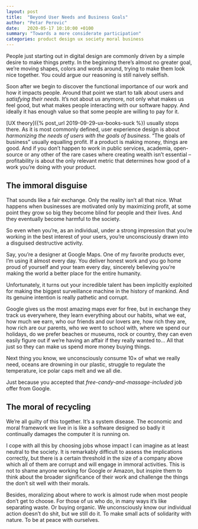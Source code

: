 ```yaml
---
layout: post
title:  "Beyond User Needs and Business Goals"
author: "Petar Perovic"
date:   2020-05-17 10:10:00 +0100
summary: "Towards a more considerate participation"
categories: product design ux society moral business
---
```

People just starting out in digital design are commonly driven by a simple desire to make things pretty. In the beginning there’s almost no greater goal, we’re moving shapes, colors and words around, trying to make them look nice together. You could argue our reasoning is still naively selfish.

Soon after we begin to discover the functional importance of our work and how it impacts people. Around that point we start to talk about users and _satisfying their needs_. It’s not about us anymore, not only what makes us feel good, but what makes people interacting with our software happy.  And ideally it has enough value so that some people are willing to pay for it.

[UX theory]({% post_url 2019-09-29-ux-books-suck %}) usually stops there. As it is most commonly defined, user experience design is about _harmonizing the needs of users with the goals of business_. “The goals of business” usually equalling profit. If a product is making money, things are good. And if you don’t happen to work in public services, academia, open-source or any other of the rare cases where creating wealth isn’t essential – profitability is about the only relevant metric that determines how good of a work you’re doing with your product.

## The immoral disguise

That sounds like a fair exchange. Only the reality isn’t all that nice. What happens when businesses are motivated only by maximizing profit, at some point they grow so big they become blind for people and their lives. And they eventually become harmful to the society.

So even when you’re, as an individual, under a strong impression that you’re working in the best interest of your users, you’re unconsciously drawn into a disguised destructive activity.

Say, you’re a designer at Google Maps. One of my favorite products ever, I’m using it almost every day. You deliver honest work and you go home proud of yourself and your team every day, sincerely believing you’re making the world a better place for the entire humanity.

Unfortunately, it turns out your incredible talent has been implicitly exploited for making the biggest surveillance machine in the history of mankind. And its genuine intention is really pathetic and corrupt.

Google gives us the most amazing maps ever for free, but in exchange they track us everywhere, they learn everything about our habits, what we eat, how much we earn, who our friends and our lovers are, how rich they are, how rich are our parents, who we went to school with, where we spend our holidays, do we prefer beaches or museums, rock or country, they can even easily figure out if we’re having an affair if they really wanted to… All that just so they can make us spend more money buying things.

Next thing you know, we unconsciously consume 10× of what we really need, oceans are drowning in our plastic, struggle to regulate the temperature, ice polar caps melt and we all die.

Just because you accepted that _free-candy-and-massage-included_ job offer from Google.

## The moral of recycling

We’re all guilty of this together. It’s a system disease. The economic and moral framework we live in is like a software designed so badly it continually damages the computer it is running on.

I cope with all this by choosing jobs whose impact I can imagine as at least neutral to the society. It is remarkably difficult to assess the implications correctly, but there is a certain threshold in the size of a company above which all of them are corrupt and will engage in immoral activities. This is not to shame anyone working for Google or Amazon, but inspire them to think about the broader significance of their work and challenge the things the don’t sit well with their morals.

Besides, moralizing about where to work is almost rude when most people don’t get to choose. For those of us who do, in many ways it’s like separating waste. Or buying organic. We unconsciously know our individual action doesn’t do shit, but we still do it. To make small acts of solidarity with nature. To be at peace with ourselves.